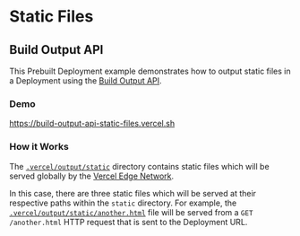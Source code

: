 # Static Files

## Build Output API

This Prebuilt Deployment example demonstrates how to output static files in a Deployment using the [Build Output API](https://vercel.com/docs/build-output-api/v3#vercel-primitives/static-files).

### Demo

https://build-output-api-static-files.vercel.sh

### How it Works

The [`.vercel/output/static`](./.vercel/output/static) directory contains static files which will
be served globally by the [Vercel Edge Network](https://vercel.com/docs/concepts/edge-network/overview).

In this case, there are three static files which will be served at their respective paths within the `static` directory.
For example, the [`.vercel/output/static/another.html`](./.vercel/output/static/another.html) file will be served
from a `GET /another.html` HTTP request that is sent to the Deployment URL.
